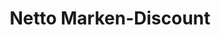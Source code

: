---
title: "Netto Marken-Discount"
url: /kaiserslautern/netto-marken-discount-zollamtstrasse/
shop: Supermarkt
---